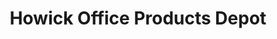 ---
title: "Howick Office Products Depot"
url: /auckland/howick-office-products-depot/
shop: Schreibwaren
---